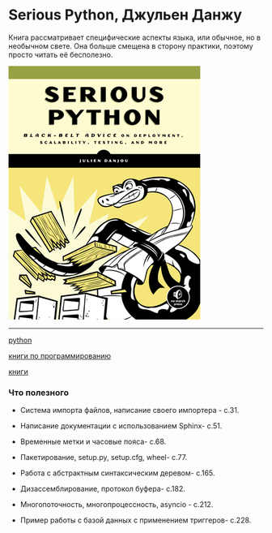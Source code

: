 # Serious Python, Джульен Данжу

Книга рассматривает специфические аспекты языка, или обычное, но в необычном свете. Она больше смещена в сторону практики, поэтому просто читать её бесполезно.

![2020-07-12_serious_python](./2020-07-12_serious_python.png)

---

[python](./meta_python.md)

[книги по программированию](./meta_knigi_po_programmirovaniy.md)

[книги](./meta_knigi.md)

### Что полезного

* Система импорта файлов, написание своего импортера - с.31.

* Написание документации с использованием Sphinx- с.51.

* Временные метки и часовые пояса- с.68.

* Пакетирование, setup.py, setup.cfg, wheel- с.77.

* Работа с абстрактным синтаксическим деревом- с.165.

* Дизассемблирование, протокол буфера- с.182.

* Многопоточность, многопроцессность, asyncio - с.212.

* Пример работы с базой данных с применением триггеров- с.228.

  